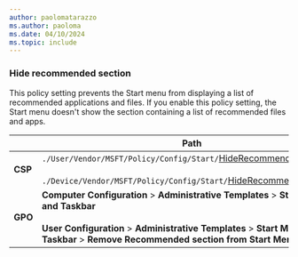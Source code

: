 ```yaml
---
author: paolomatarazzo
ms.author: paoloma
ms.date: 04/10/2024
ms.topic: include
---
```


### Hide recommended section

This policy setting prevents the Start menu from displaying a list of recommended applications and files. If you enable this policy setting, the Start menu doesn't show the section containing a list of recommended files and apps.

|  | Path |
|--|--|
| **CSP** | `./User/Vendor/MSFT/Policy/Config/Start/`[HideRecommendedSection](/windows/client-management/mdm/policy-csp-start#hiderecommendedsection)<br><br> `./Device/Vendor/MSFT/Policy/Config/Start/`[HideRecommendedSection](/windows/client-management/mdm/policy-csp-start#hiderecommendedsection) |
| **GPO** | **Computer Configuration** > **Administrative Templates** > **Start Menu and Taskbar**<br><br> **User Configuration** > **Administrative Templates** > **Start Menu and Taskbar** > **Remove Recommended section from Start Menu** |
